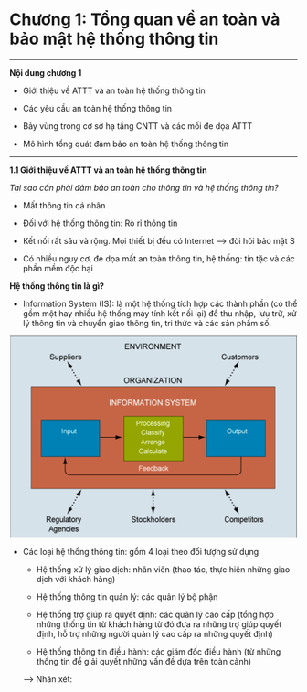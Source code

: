 

# **Chương 1: Tổng quan về an toàn và bảo mật hệ thống thông tin**


---

**Nội dung chương 1**

- Giới thiệu về ATTT và an toàn hệ thống thông tin 

- Các yêu cầu an toàn hệ thống thông tin 

- Bảy vùng trong cơ sở hạ tầng CNTT và các mối đe dọa ATTT

- Mô hình tổng quát đảm bảo an toàn hệ thống thông tin 


----

**1.1 Giới thiệu về ATTT và an toàn hệ thống thông tin** 

*Tại sao cần phải đảm bảo an toàn cho thông tin và hệ thống thông tin?*

- Mất thông tin cá nhân

- Đối với hệ thống thông tin: Rò rỉ thông tin 

- Kết nối rất sâu và rộng. Mọi thiết bị đều có Internet --> đòi hỏi bảo mật
S
- Có nhiều nguy cơ, đe dọa mất an toàn thông tin, hệ thống: tin tặc và các phần mềm độc hại 

**Hệ thống thông tin là gì?** 

- Information System (IS): là một hệ thống tích hợp các thành phần (có thể gồm một hay nhiều hệ thống máy tính kết nối lại) để thu nhập, lưu trữ, xử lý thông tin và chuyển giao thông tin, tri thức và các sản phẩm số.

![m](https://github.com/UocNTh/ATBMHTTT_PTIT/blob/main/image/Screenshot%20from%202023-03-21%2022-57-16.png?raw=true)

- Các loại hệ thống thông tin: gồm 4 loại theo đối tượng sử dụng

    - Hệ thống xử lý giao dịch: nhân viên (thao tác, thực hiện những giao dịch với khách hàng) 

    - Hệ thống thông tin quản lý: các quản lý bộ phận 

    - Hệ thống trợ giúp ra quyết định: các quản lý cao cấp (tổng hợp những thống tin từ khách hàng từ đó đưa ra những trợ giúp quyết định, hỗ trợ những người quản lý cao cấp ra những quyết định)

    - Hệ thống thông tin điều hành: các giám đốc điều hành (từ những thống tin để giải quyết những vấn đề dựa trên toàn cảnh)

    --> Nhân xét: 
